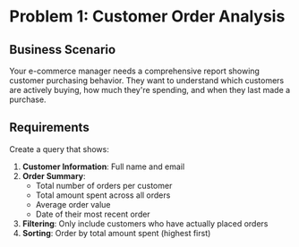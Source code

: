 # Problem 1: Customer Order Analysis

## Business Scenario

Your e-commerce manager needs a comprehensive report showing customer 
purchasing behavior. They want to understand which customers are actively 
buying, how much they're spending, and when they last made a purchase.

## Requirements

Create a query that shows:

1. **Customer Information**: Full name and email
2. **Order Summary**: 
   - Total number of orders per customer
   - Total amount spent across all orders
   - Average order value
   - Date of their most recent order
3. **Filtering**: Only include customers who have actually placed orders
4. **Sorting**: Order by total amount spent (highest first)
